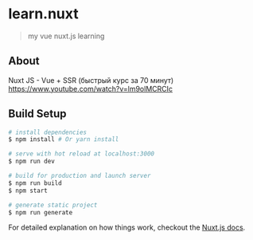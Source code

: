 # learn.nuxt

> my vue nuxt.js learning

## About
Nuxt JS - Vue + SSR (быстрый курс за 70 минут)  
https://www.youtube.com/watch?v=lm9olMCRCIc

## Build Setup

``` bash
# install dependencies
$ npm install # Or yarn install

# serve with hot reload at localhost:3000
$ npm run dev

# build for production and launch server
$ npm run build
$ npm start

# generate static project
$ npm run generate
```

For detailed explanation on how things work, checkout the [Nuxt.js docs](https://github.com/nuxt/nuxt.js).

